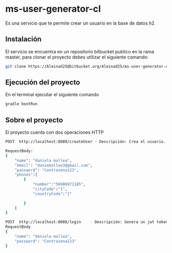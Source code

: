 # ms-user-generator-cl

Es una servicio que te permite crear un usuario en la base de datos h2.

## Instalación

El servicio se encuentra en un repositorio bitbucket publico en la rama master, para clonar el proyecto debes utilizar el siguiente comando:

```bash
git clone https://Aleinad25@bitbucket.org/Aleinad25/ms-user-generator-cl.git
```

## Ejecución del proyecto
En el terminal ejecutar el siguiente comando
```python
gradle bootRun
```

## Sobre el proyecto

El proyecto cuenta con dos operaciones HTTP
```bash
POST  http://localhost:8080/createUser - Descripción: Crea el usuario.

RequestBody:
{
	"name": "daniela mallea",
	"email": "daniemallea3@gmail.com",
	"password": "Contrasena123",
	"phones":[
		{
			"number":"56986971185",
			"cityCode":"1",
			"countryCode":"1"
			
		}
	]
}

POST  http://localhost:8008/login    - Descripción: Genera un jwt token en el header.
RequestBody
{
	"name": "daniela mallea",
	"password": "Contrasena123"
}
```
